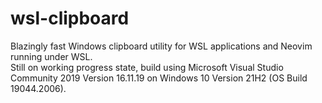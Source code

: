 # wsl-clipboard
Blazingly fast Windows clipboard utility for WSL applications and Neovim running under WSL.     
Still on working progress state, build using Microsoft Visual Studio Community 
2019 Version 16.11.19 on Windows 10 Version 21H2 (OS Build 19044.2006).

